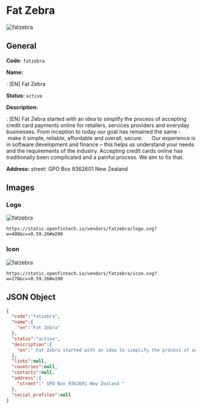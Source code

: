
# Fat Zebra 
![fatzebra](https://static.openfintech.io/vendors/fatzebra/logo.svg?w=400&c=v0.59.26#w200)  

## General 
 
**Code:** `fatzebra` 
 
**Name:** 
 
:	[EN] Fat Zebra 
 
**Status:** `active` 
 
**Description:** 
 
: [EN]  Fat Zebra started with an idea to simplify the process of accepting credit card payments online for retailers, services providers and everyday businesses. From inception to today our goal has remained the same - make it simple, reliable, affordable and overall, secure.      Our experience is in software development and finance – this helps us understand your needs and the requirements of the industry. Accepting credit cards online has traditionally been complicated and a painful process. We aim to fix that.  
 
**Address:** 
street:  GPO Box 9362601 New Zealand  

## Images 

### Logo 
 
![fatzebra](https://static.openfintech.io/vendors/fatzebra/logo.svg?w=400&c=v0.59.26#w200)  

```
https://static.openfintech.io/vendors/fatzebra/logo.svg?w=400&c=v0.59.26#w200
```  

### Icon 
 
![fatzebra](https://static.openfintech.io/vendors/fatzebra/icon.svg?w=278&c=v0.59.26#w100)  

```
https://static.openfintech.io/vendors/fatzebra/icon.svg?w=278&c=v0.59.26#w100
```  

## JSON Object 

```json
{
  "code":"fatzebra",
  "name":{
    "en":"Fat Zebra"
  },
  "status":"active",
  "description":{
    "en":" Fat Zebra started with an idea to simplify the process of accepting credit card payments online for retailers, services providers and everyday businesses. From inception to today our goal has remained the same -\u00a0make it simple, reliable, affordable and overall, secure.\u00a0\u00a0\u00a0 \u00a0 Our experience is in software development and finance \u2013 this helps us understand your needs and the requirements of the industry. Accepting credit cards online has traditionally been complicated and a painful process. We aim to fix that. "
  },
  "links":null,
  "countries":null,
  "contacts":null,
  "address":{
    "street":" GPO Box 9362601 New Zealand "
  },
  "social_profiles":null
}
```  
